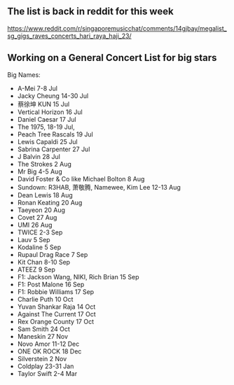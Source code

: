 ## The list is back in reddit for this week

<https://www.reddit.com/r/singaporemusicchat/comments/14gjbay/megalist_sg_gigs_raves_concerts_hari_raya_haji_23/>

## Working on a General Concert List for big stars

Big Names: 

- A-Mei 7-8 Jul 
- Jacky Cheung 14-30 Jul
- 蔡徐坤 KUN 15 Jul
- Vertical Horizon 16 Jul 
- Daniel Caesar 17 Jul
- The 1975, 18-19 Jul, 
- Peach Tree Rascals 19 Jul
- Lewis Capaldi 25 Jul
- Sabrina Carpenter 27 Jul
- J Balvin 28 Jul
- The Strokes 2 Aug
- Mr Big 4-5 Aug
- David Foster & Co like Michael Bolton 8 Aug
- Sundown: R3HAB, 萧敬腾, Namewee, Kim Lee 12-13 Aug
- Dean Lewis 18 Aug
- Ronan Keating 20 Aug
- Taeyeon 20 Aug
- Covet 27 Aug
- UMI 26 Aug
- TWICE 2-3 Sep
- Lauv 5 Sep
- Kodaline 5 Sep
- Rupaul Drag Race 7 Sep
- Kit Chan 8-10 Sep
- ATEEZ 9 Sep
- F1: Jackson Wang, NIKI, Rich Brian 15 Sep
- F1: Post Malone 16 Sep
- F1: Robbie Williams 17 Sep
- Charlie Puth 10 Oct
- Yuvan Shankar Raja 14 Oct
- Against The Current 17 Oct
- Rex Orange County 17 Oct
- Sam Smith 24 Oct
- Maneskin 27 Nov
- Novo Amor 11-12 Dec
- ONE OK ROCK 18 Dec
- Silverstein 2 Nov
- Coldplay 23-31 Jan
- Taylor Swift 2-4 Mar
